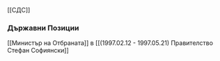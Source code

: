 [[СДС]]

### Държавни Позиции
[[Министър на Отбраната]] в [[(1997.02.12 - 1997.05.21) Правителство Стефан Софиянски]]
